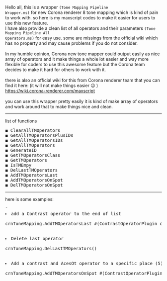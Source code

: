 Hello all,
this is a wrapper <code>(Tone Mapping Pipeline Wrapper.ms)</code> for new Corona renderer 8 tone mapping which is kind of pain to work with. so here is my maxscript codes to make it easier for users to use this new feature.
<br>I have also provide a clean list of all operators and their parameters <code>(Tone Mapping Pipeline All Operators.ms)</code> for easy use. some are missings from the official wiki which has no property and may cause problems if you do not consider.
<br><br>
In my humble opinion, Corona new tone mapper could output easily as nice array of operators and it make things a whole lot easier and way more flexible for coders to use this awesome feature but the Corona team decides to make it hard for others to work with it.
<br><br>
there is also an official wiki for this from Corona renderer team that you can find it here: (it will not make things easier 😉 )
<br> https://wiki.corona-renderer.com/maxscript
<br><br>
you can use this wrapper pretty easily it is kind of make array of operators and work around that to make things nice and clean.
<hr>
list of functions
<br>
<pre>
◼ ClearAllTMOperators
◼ GetAllTMOperatorsPlusIDs
◼ GetAllTMOperatorsIDs
◼ GetAllTMOperators
◼ GenerateID
◼ GetTMOperatorsClass
◼ GetTMOperators
◼ IsTMEmpy
◼ DelLastTMOperators
◼ AddTMOperatorsLast
◼ AddTMOperatorsOnSpot
◼ DelTMOperatorsOnSpot
</pre>
<hr>
here is some examples:
<br>
<pre>
َ<li>add a Contrast operator to the end of list</li>
crnToneMapping.AddTMOperatorsLast #(ContrastOperatorPlugin colorMappingOperator_contrast:2.00)
<br>
<li>Delete last operator</li>
crnToneMapping.DelLastTMOperators()
<br>
<li>Add a contrast and AcesOt operator to a specific place (5) on the list and also change their parameters</li>
crnToneMapping.AddTMOperatorsOnSpot #(ContrastOperatorPlugin colorMappingOperator_contrast:0.6, AcesOtOperatorPlugin colorMappingOperator_opacity:0.4) id:5
</pre>

